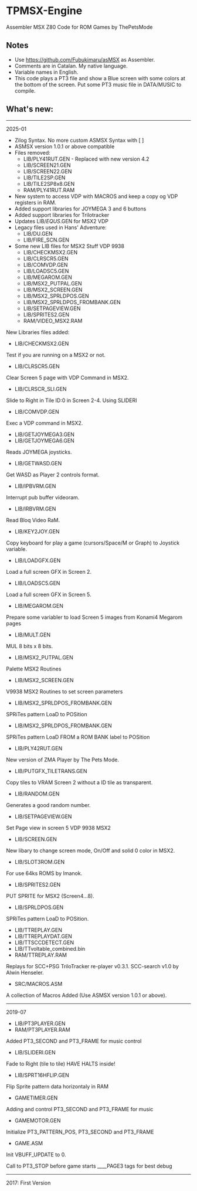 # TPMSX-Engine
Assembler MSX Z80 Code for ROM Games by ThePetsMode

## Notes
- Use https://github.com/Fubukimaru/asMSX as Assembler.
- Comments are in Catalan. My native language.
- Variable names in English.
- This code plays a PT3 file and show a Blue screen with some colors at the bottom of the screen. Put some PT3 music file in DATA/MUSIC to compile.

What's new:
---

---

2025-01

- Zilog Syntax. No more custom ASMSX Syntax with [ ]
- ASMSX version 1.0.1 or above compatible
- Files removed:
  - LIB/PLY41RUT.GEN - Replaced with new version 4.2
  - LIB/SCREEN21.GEN
  - LIB/SCREEN22.GEN
  - LIB/TILE2SP.GEN
  - LIB/TILE2SP8x8.GEN
  - RAM/PLY41RUT.RAM
- New system to access VDP with MACROS and keep a copy og VDP registers in RAM.
- Added support libraries for JOYMEGA 3 and 6 buttons
- Added support libraries for Trilotracker
- Updates LIB/_EQUS_.GEN for MSX2 VDP
- Legacy files used in Hans' Adventure:
  - LIB/DU.GEN
  - LIB/FIRE_SCN.GEN
- Some new LIB files for MSX2 Stuff VDP 9938
  - LIB/CHECKMSX2.GEN
  - LIB/CLRSCR5.GEN
  - LIB/COMVDP.GEN
  - LIB/LOADSC5.GEN
  - LIB/MEGAROM.GEN
  - LIB/MSX2_PUTPAL.GEN
  - LIB/MSX2_SCREEN.GEN
  - LIB/MSX2_SPRLDPOS.GEN
  - LIB/MSX2_SPRLDPOS_FROMBANK.GEN
  - LIB/SETPAGEVIEW.GEN
  - LIB/SPRITES2.GEN
  - RAM/VIDEO_MSX2.RAM

New Libraries files added:

* LIB/CHECKMSX2.GEN

Test if you are running on a MSX2 or not.

* LIB/CLRSCR5.GEN

Clear Screen 5 page with VDP Command in MSX2.

* LIB/CLRSCR_SLI.GEN

Slide to Right in Tile ID:0 in Screen 2-4. Using SLIDERI

* LIB/COMVDP.GEN

Exec a VDP command in MSX2.

* LIB/GETJOYMEGA3.GEN
* LIB/GETJOYMEGA6.GEN

Reads JOYMEGA joysticks.

* LIB/GETWASD.GEN

Get WASD as Player 2 controls format.

* LIB/IPBVRM.GEN

Interrupt pub buffer videoram.

* LIB/IRBVRM.GEN

Read Bloq Video RaM.

* LIB/KEY2JOY.GEN

Copy keyboard for play a game (cursors/Space/M or Graph) to Joystick variable.

* LIB/LOADGFX.GEN

Load a full screen GFX in Screen 2.

* LIB/LOADSC5.GEN

Load a full screen GFX in Screen 5.

* LIB/MEGAROM.GEN

Prepare some variabler to load Screen 5 images from Konami4 Megarom pages

* LIB/MULT.GEN

MUL 8 bits x 8 bits.

* LIB/MSX2_PUTPAL.GEN

Palette MSX2 Routines

* LIB/MSX2_SCREEN.GEN

V9938 MSX2 Routines to set screen parameters

* LIB/MSX2_SPRLDPOS_FROMBANK.GEN

SPRiTes pattern LoaD to POSition

* LIB/MSX2_SPRLDPOS_FROMBANK.GEN

SPRiTes pattern LoaD FROM a ROM BANK label to POSition

* LIB/PLY42RUT.GEN

New version of ZMA Player by The Pets Mode.

* LIB/PUTGFX_TILETRANS.GEN

Copy tiles to VRAM Screen 2 without a ID tile as transparent.

* LIB/RANDOM.GEN

Generates a good random number.

* LIB/SETPAGEVIEW.GEN

Set Page view in screen 5 VDP 9938 MSX2

* LIB/SCREEN.GEN

New libary to change screen mode, On/Off and solid 0 color in MSX2.

* LIB/SLOT3ROM.GEN

For use 64ks ROMS by Imanok.

* LIB/SPRITES2.GEN

PUT SPRITE for MSX2 (Screen4...8).

* LIB/SPRLDPOS.GEN

SPRiTes pattern LoaD to POSition.

* LIB/TTREPLAY.GEN
* LIB/TTREPLAYDAT.GEN
* LIB/TTSCCDETECT.GEN
* LIB/TTvoltable_combined.bin
* RAM/TTREPLAY.RAM

Replays for SCC+PSG TriloTracker re-player v0.3.1.
SCC-search v1.0 by Alwin Henseler.

* SRC/MACROS.ASM

A collection of Macros Added (Use ASMSX version 1.0.1 or above).

---

2019-07

* LIB/PT3PLAYER.GEN
* RAM/PT3PLAYER.RAM

Added PT3_SECOND and PT3_FRAME for music control

* LIB/SLIDERI.GEN

Fade to Right (tile to tile) HAVE HALTS inside!

* LIB/SPRT16HFLIP.GEN

Flip Sprite pattern data horizontaly in RAM

* GAMETIMER.GEN

Adding and control PT3_SECOND and PT3_FRAME for music

* GAMEMOTOR.GEN

Initialize PT3_PATTERN_POS, PT3_SECOND and PT3_FRAME

* GAME.ASM

Init VBUFF_UPDATE to 0.

Call to PT3_STOP before game starts
____PAGE3 tags for best debug

---

2017:
First Version
